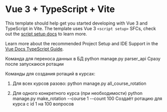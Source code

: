 # Vue 3 + TypeScript + Vite

This template should help get you started developing with Vue 3 and TypeScript in Vite. The template uses Vue 3 `<script setup>` SFCs, check out the [script setup docs](https://v3.vuejs.org/api/sfc-script-setup.html#sfc-script-setup) to learn more.

Learn more about the recommended Project Setup and IDE Support in the [Vue Docs TypeScript Guide](https://vuejs.org/guide/typescript/overview.html#project-setup).

Команда для переноса данных в БД 
python manage.py parser_api
Сразу после запускаюся ротации

Команды для создания ротаций в курсах:
1. Для всех курсов разово:
python manage.py all_course_rotation

2. Для одного конкретного курса (при необходимости)
python manage.py make_rotation --course 1 --count 100
Создаёт ротацию для курса с id 1 на 100 вопросов